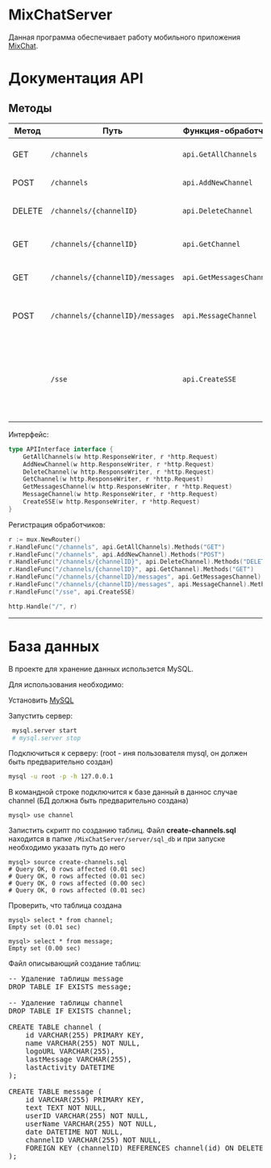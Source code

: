 # MixChatServer
Данная программа обеспечивает работу мобильного приложения [MixChat](https://github.com/MixFon/MixChat). 

# Документация API

## Методы

| Метод    | Путь                              | Функция-обработчик    | Описание                             |
|-----------|-----------------------------------|-----------------------|--------------------------------------|
| GET       | `/channels`                       | `api.GetAllChannels`  | Получить список всех каналов.       |
| POST      | `/channels`                       | `api.AddNewChannel`   | Добавить новый канал.               |
| DELETE    | `/channels/{channelID}`           | `api.DeleteChannel`   | Удалить канал по его `channelID`.   |
| GET       | `/channels/{channelID}`           | `api.GetChannel`      | Получить информацию о канале.       |
| GET       | `/channels/{channelID}/messages`  | `api.GetMessagesChannel` | Получить сообщения в канале.    |
| POST      | `/channels/{channelID}/messages`  | `api.MessageChannel`  | Отправить новое сообщение в канал. |
|           | `/sse`                            | `api.CreateSSE`       | Создать Server-Sent Events (SSE) для взаимодействия с клиентами в режиме реального времени. |

Интерфейс:

```go
type APIInterface interface {
	GetAllChannels(w http.ResponseWriter, r *http.Request)
	AddNewChannel(w http.ResponseWriter, r *http.Request)
	DeleteChannel(w http.ResponseWriter, r *http.Request)
	GetChannel(w http.ResponseWriter, r *http.Request)
	GetMessagesChannel(w http.ResponseWriter, r *http.Request)
	MessageChannel(w http.ResponseWriter, r *http.Request)
	CreateSSE(w http.ResponseWriter, r *http.Request)
}
```

Регистрация обработчиков:

```go
r := mux.NewRouter()
r.HandleFunc("/channels", api.GetAllChannels).Methods("GET")
r.HandleFunc("/channels", api.AddNewChannel).Methods("POST")
r.HandleFunc("/channels/{channelID}", api.DeleteChannel).Methods("DELETE")
r.HandleFunc("/channels/{channelID}", api.GetChannel).Methods("GET")
r.HandleFunc("/channels/{channelID}/messages", api.GetMessagesChannel).Methods("GET")
r.HandleFunc("/channels/{channelID}/messages", api.MessageChannel).Methods("POST")
r.HandleFunc("/sse", api.CreateSSE)

http.Handle("/", r)
```
---

# База данных

В проекте для хранение данных использется MySQL.

Для использования необходимо: 

Установить [MySQL](https://dev.mysql.com/doc/refman/8.0/en/macos-installation.html)

Запустить сервер:
```bash
 mysql.server start
 # mysql.server stop
```

Подключиться к серверу: (root - иня пользователя mysql, он должен быть предварительно создан)
```bash
mysql -u root -p -h 127.0.0.1
```
В командной строке подключится к базе данный в даннос случае channel (БД должна быть предварительно создана)
```mysql
mysql> use channel
```
Запистить скрипт по созданию таблиц.
Файл **create-channels.sql** находится в папке `/MixChatServer/server/sql_db` и при запуске необходимо указать путь до него

```mysql
mysql> source create-channels.sql
# Query OK, 0 rows affected (0.01 sec)
# Query OK, 0 rows affected (0.01 sec)
# Query OK, 0 rows affected (0.00 sec)
# Query OK, 0 rows affected (0.01 sec)
```
Проверить, что таблица создана
```mysql
mysql> select * from channel;
Empty set (0.01 sec)

mysql> select * from message;
Empty set (0.00 sec)
```

Файл описывающий создание таблиц:

<pre>
-- Удаление таблицы message
DROP TABLE IF EXISTS message;

-- Удаление таблицы channel
DROP TABLE IF EXISTS channel;

CREATE TABLE channel (
    id VARCHAR(255) PRIMARY KEY,
    name VARCHAR(255) NOT NULL,
    logoURL VARCHAR(255),
    lastMessage VARCHAR(255),
    lastActivity DATETIME
);

CREATE TABLE message (
    id VARCHAR(255) PRIMARY KEY,
    text TEXT NOT NULL,
    userID VARCHAR(255) NOT NULL,
    userName VARCHAR(255) NOT NULL,
    date DATETIME NOT NULL,
    channelID VARCHAR(255) NOT NULL,
    FOREIGN KEY (channelID) REFERENCES channel(id) ON DELETE CASCADE ON UPDATE CASCADE
);
</pre>
